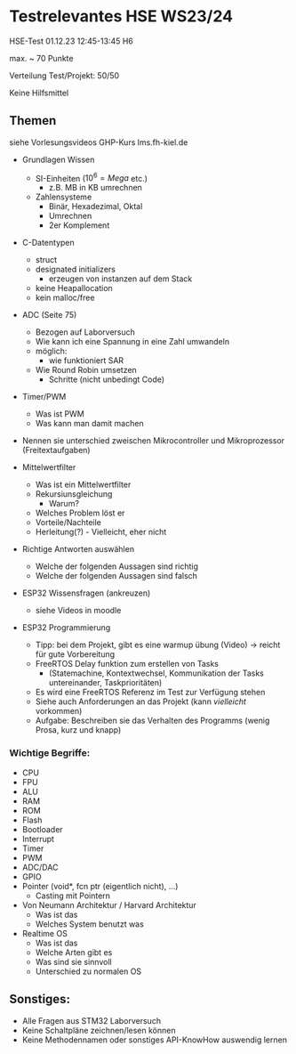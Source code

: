 # Testrelevantes HSE WS23/24

HSE-Test 01.12.23 12:45-13:45 H6 

max. ~ 70 Punkte

Verteilung Test/Projekt: 50/50

Keine Hilfsmittel

## Themen

siehe Vorlesungsvideos GHP-Kurs lms.fh-kiel.de 

* Grundlagen Wissen
  * SI-Einheiten ($10^6 = Mega$ etc.)
    * z.B. MB in KB umrechnen
  * Zahlensysteme
    * Binär, Hexadezimal, Oktal
    * Umrechnen
    * 2er Komplement
  
* C-Datentypen
  * struct
  * designated initializers
    * erzeugen von instanzen auf dem Stack
  * keine Heapallocation
  * kein malloc/free

* ADC (Seite 75)
  * Bezogen auf Laborversuch
  * Wie kann ich eine Spannung in eine Zahl umwandeln
  * möglich:
    * wie funktioniert SAR
  * Wie Round Robin umsetzen
    * Schritte (nicht unbedingt Code)

* Timer/PWM
  * Was ist PWM
  * Was kann man damit machen

* Nennen sie unterschied zweischen Mikrocontroller und Mikroprozessor (Freitextaufgaben)

* Mittelwertfilter
  * Was ist ein Mittelwertfilter
  * Rekursiunsgleichung
    * Warum?
  * Welches Problem löst er
  * Vorteile/Nachteile
  * Herleitung(?) - Vielleicht, eher nicht

* Richtige Antworten auswählen
  * Welche der folgenden Aussagen sind richtig
  * Welche der folgenden Aussagen sind falsch

* ESP32 Wissensfragen (ankreuzen)
  * siehe Videos in moodle
* ESP32 Programmierung
  * Tipp: bei dem Projekt, gibt es eine warmup übung (Video) -> reicht für gute Vorbereitung
  * FreeRTOS Delay funktion zum erstellen von Tasks
    * (Statemachine, Kontextwechsel, Kommunikation der Tasks untereinander, Taskprioritäten)
  * Es wird eine FreeRTOS Referenz im Test zur Verfügung stehen
  * Siehe auch Anforderungen an das Projekt (kann _vielleicht_ vorkommen)
  * Aufgabe: Beschreiben sie das Verhalten des Programms (wenig Prosa, kurz und knapp)
  
### Wichtige Begriffe:
* CPU
* FPU
* ALU
* RAM
* ROM
* Flash
* Bootloader
* Interrupt
* Timer
* PWM
* ADC/DAC
* GPIO
* Pointer (void*, fcn ptr (eigentlich nicht), ...)
  * Casting mit Pointern
* Von Neumann Architektur / Harvard Architektur
  * Was ist das
  * Welches System benutzt was
* Realtime OS
  * Was ist das
  * Welche Arten gibt es
  * Was sind sie sinnvoll
  * Unterschied zu normalen OS

## Sonstiges:
* Alle Fragen aus STM32 Laborversuch
* Keine Schaltpläne zeichnen/lesen können
* Keine Methodennamen oder sonstiges API-KnowHow auswendig lernen
